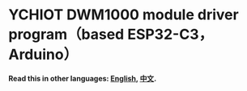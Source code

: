 # YCHIOT DWM1000 module driver program（based ESP32-C3，Arduino）
**Read this in other languages: [English](README.md), [中文](README_zh.md).**
